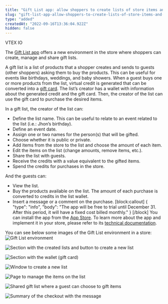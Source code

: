 ```yaml
---
title: "Gift List app: allow shoppers to create lists of store items and receive them as gifts"
slug: "gift-list-app-allow-shoppers-to-create-lists-of-store-items-and-receive-them-as-gifts"
type: "added"
createdAt: "2022-09-16T13:36:04.922Z"
hidden: false
---
```


<span class="badge" id="vtex-io">VTEX IO</span>

The [Gift List app](https://developers.vtex.com/vtex-developer-docs/docs/vtex-gift-list) offers a new environment in the store where shoppers can create, manage and share gift lists.

A gift list is a list of products that a shopper creates and sends to guests (other shoppers) asking them to buy the products. This can be useful for events like birthdays, weddings, and baby showers. When a guest buys one or more products from the list, virtual credit is generated that can be converted into a [gift card](https://developers.vtex.com/vtex-rest-api/docs/gift-card-integration-guide). The list’s creator has a wallet with information about the generated credit and the gift card. Then, the creator of the list can use the gift card to purchase the desired items.

In a gift list, the creator of the list can:

- Define the list name. This can be useful to relate to an event related to the list (i.e.: Jhon’s birthday).
- Define an event date.
- Assign one or two names for the person(s) that will be gifted.
- Choose whether it is public or private.
- Add items from the store to the list and choose the amount of each item.
- Edit the items on the list (change amounts, remove items, etc.).
- Share the list with guests.
- Receive the credits with a value equivalent to the gifted items.
- Spend the credits for purchases in the store.

And the guests can:

- View the list.
- Buy the products available on the list. The amount of each purchase is converted to credits in the list wallet.
- Insert a message or a comment on the purchase.
[block:callout]
{
  "type": "info",
  "body": "The app will be free to trial until December 31. After this period, it will have a fixed cost billed monthly."
}
[/block]
You can install the app from the [App Store](https://apps.vtex.com/vtex-list/p). To learn more about the app and implement it in your store, please refer to its [technical documentation](https://developers.vtex.com/vtex-developer-docs/docs/vtex-gift-list).

You can see below some images of the Gift List environment in a store:
![Gift List environment](https://cdn.jsdelivr.net/gh/vtexdocs/dev-portal-content@readme-docs/docs/release-notes/5e2dd04-image5_40.png)

![Section with the created lists and button to create a new list](https://cdn.jsdelivr.net/gh/vtexdocs/dev-portal-content@readme-docs/docs/release-notes/e546825-image2_42.png)

![Section with the wallet (gift card)](https://cdn.jsdelivr.net/gh/vtexdocs/dev-portal-content@readme-docs/docs/release-notes/d65232e-image3_44.png)

![Window to create a new list](https://cdn.jsdelivr.net/gh/vtexdocs/dev-portal-content@readme-docs/docs/release-notes/eb7b37e-image1_46.png)

![Page to manage the items on the list](https://cdn.jsdelivr.net/gh/vtexdocs/dev-portal-content@readme-docs/docs/release-notes/8346a07-image4_48.png)

![Shared gift list where a guest can choose to gift items](https://cdn.jsdelivr.net/gh/vtexdocs/dev-portal-content@readme-docs/docs/release-notes/4172bf6-image6_50.png)

![Summary of the checkout with the message](https://cdn.jsdelivr.net/gh/vtexdocs/dev-portal-content@readme-docs/docs/release-notes/fb8839c-image7_52.png)
